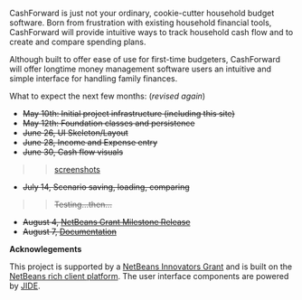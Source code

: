 CashForward is just not your ordinary, cookie-cutter household budget software. Born from frustration with existing household financial tools, CashForward will provide intuitive ways to track household cash flow and to create and compare spending plans.

Although built to offer ease of use for first-time budgeters, CashForward will offer longtime money management software users an intuitive and simple interface for handling family finances.

What to expect the next few months: (_revised again_)

  * ~~May 10th: Initial project infrastructure (including this site)~~
  * ~~May 12th: Foundation classes and persistence~~
  * ~~June 26, UI Skeleton/Layout~~
  * ~~June 28, Income and Expense entry~~
  * ~~June 30, Cash flow visuals~~
> > [screenshots](CashForwardScreenhots.md)
  * ~~July 14, Scenario saving, loading, comparing~~
> > ~~Testing...then...~~
  * ~~August 4, [NetBeans Grant Milestone Release](GrantMilestone.md)~~
  * ~~August 7, [Documentation](Documentation.md)~~

**Acknowlegements**

This project is supported by a [NetBeans Innovators Grant](http://www.netbeans.org/grant) and is built on the [NetBeans rich client platform](http://platform.netbeans.org). The user interface components are powered by [JIDE](http://www/jidesoft.com).